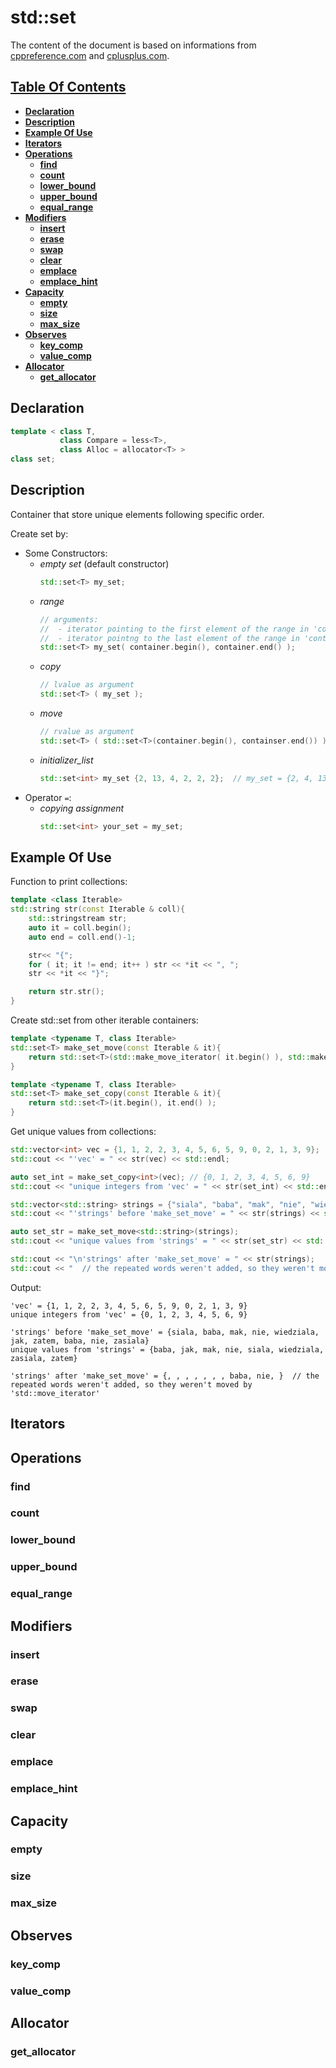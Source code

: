 # std::set

The content of the document is based on informations from [cppreference.com](https://en.cppreference.com/w/cpp/container/set) and [cplusplus.com](http://www.cplusplus.com/reference/set/set/).

## [Table Of Contents](#table-of-contents)
   * **[Declaration](#declaration)**
   * **[Description](#description)**
   * **[Example Of Use](#example-of-use)**
   * **[Iterators](#iterators)**
   * **[Operations](#operations)**
      * **[find](#find)**
      * **[count](#count)**
      * **[lower_bound](#lower_bound)**
      * **[upper_bound](#upper_bound)**
      * **[equal_range](#equal_range)**
   * **[Modifiers](#modifiers)**
      * **[insert](#insert)**
      * **[erase](#erase)**
      * **[swap](#swap)**
      * **[clear](#clear)**
      * **[emplace](#emplace)**
      * **[emplace_hint](#emplace_hint)**
   * **[Capacity](#capacity)**
      * **[empty](#empty)**
      * **[size](#size)**
      * **[max_size](#max_size)**
   * **[Observes](#observes)**
      * **[key_comp](#key_comp)**
      * **[value_comp](#value_comp)**
   * **[Allocator](#allocator)**
      * **[get_allocator](#get_allocator)**

## Declaration

```cpp
template < class T,  
           class Compare = less<T>,  
           class Alloc = allocator<T> >
class set;

```  

## Description

Container that store unique elements following specific order.

Create set by:
  * Some Constructors:  
    * *empty set* (default constructor)  
        ```cpp
        std::set<T> my_set;
        ```
    * *range* 
        ```cpp
        // arguments:
        //  - iterator pointing to the first element of the range in 'container'
        //  - iterator pointng to the last element of the range in 'container'
        std::set<T> my_set( container.begin(), container.end() );
        ```
     * *copy* 
        ```cpp
        // lvalue as argument
        std::set<T> ( my_set );
        ```
     * *move* 
        ```cpp
        // rvalue as argument
        std::set<T> ( std::set<T>(container.begin(), containser.end()) );
        ```
     * *initializer_list*
        ```cpp
        std::set<int> my_set {2, 13, 4, 2, 2, 2};  // my_set = {2, 4, 13};
        ```
  * Operator `=`:
    * *copying assignment*
        ```cpp
        std::set<int> your_set = my_set;
        ```

## Example Of Use

Function to print collections:
```cpp
template <class Iterable>
std::string str(const Iterable & coll){
    std::stringstream str;
    auto it = coll.begin();
    auto end = coll.end()-1;

    str<< "{";
    for ( it; it != end; it++ ) str << *it << ", ";
    str << *it << "}"; 

    return str.str();
}
```

Create std::set from other iterable containers:  

```cpp
template <typename T, class Iterable>  
std::set<T> make_set_move(const Iterable & it){
    return std::set<T>(std::make_move_iterator( it.begin() ), std::make_move_iterator( t.end() ) );
}

template <typename T, class Iterable>  
std::set<T> make_set_copy(const Iterable & it){
    return std::set<T>(it.begin(), it.end() );
}
```

Get unique values from collections:  

```cpp
std::vector<int> vec = {1, 1, 2, 2, 3, 4, 5, 6, 5, 9, 0, 2, 1, 3, 9};
std::cout << "'vec' = " << str(vec) << std::endl;

auto set_int = make_set_copy<int>(vec); // {0, 1, 2, 3, 4, 5, 6, 9}
std::cout << "unique integers from 'vec' = " << str(set_int) << std::endl << std::endl;

std::vector<std::string> strings = {"siala", "baba", "mak", "nie", "wiedziala", "jak", "zatem", "baba", "nie", "zasiala"};
std::cout << "'strings' before 'make_set_move' = " << str(strings) << std::endl;

auto set_str = make_set_move<std::string>(strings);
std::cout << "unique values from 'strings' = " << str(set_str) << std::endl;

std::cout << "\n'strings' after 'make_set_move' = " << str(strings);
std::cout << "  // the repeated words weren't added, so they weren't moved by 'std::move_iterator'" << std::endl;
```  
Output:
```
'vec' = {1, 1, 2, 2, 3, 4, 5, 6, 5, 9, 0, 2, 1, 3, 9}
unique integers from 'vec' = {0, 1, 2, 3, 4, 5, 6, 9}

'strings' before 'make_set_move' = {siala, baba, mak, nie, wiedziala, jak, zatem, baba, nie, zasiala}
unique values from 'strings' = {baba, jak, mak, nie, siala, wiedziala, zasiala, zatem}

'strings' after 'make_set_move' = {, , , , , , , baba, nie, }  // the repeated words weren't added, so they weren't moved by 'std::move_iterator'

```

## Iterators

## Operations
### find
### count
### lower_bound
### upper_bound
### equal_range
## Modifiers
### insert
### erase
### swap
### clear
### emplace
### emplace_hint
## Capacity
### empty
### size
### max_size
## Observes
### key_comp
### value_comp
## Allocator
### get_allocator
